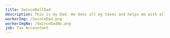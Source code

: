 ```yaml
---
title: SwinceBallDad
description: This is my Dad. He does all my taxes and helps me with all the economy stuff.
workerImg: /SwinceDad.png
workerImgNo: /SwinceDadNo.png
job: Tax Accountant
---
```

